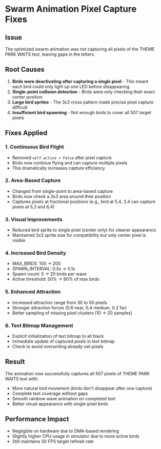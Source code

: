 # Swarm Animation Pixel Capture Fixes

## Issue
The optimized swarm animation was not capturing all pixels of the THEME PARK WAITS text, leaving gaps in the letters.

## Root Causes
1. **Birds were deactivating after capturing a single pixel** - This meant each bird could only light up one LED before disappearing
2. **Single-point collision detection** - Birds were only checking their exact center position
3. **Large bird sprites** - The 3x3 cross pattern made precise pixel capture difficult
4. **Insufficient bird spawning** - Not enough birds to cover all 507 target pixels

## Fixes Applied

### 1. Continuous Bird Flight
- Removed `self.active = False` after pixel capture
- Birds now continue flying and can capture multiple pixels
- This dramatically increases capture efficiency

### 2. Area-Based Capture
- Changed from single-point to area-based capture
- Birds now check a 3x3 area around their position
- Captures pixels at fractional positions (e.g., bird at 5.4, 3.4 can capture pixels at 5,3 and 6,4)

### 3. Visual Improvements
- Reduced bird sprite to single pixel (center only) for cleaner appearance
- Maintained 3x3 sprite size for compatibility but only center pixel is visible

### 4. Increased Bird Density
- MAX_BIRDS: 100 → 200
- SPAWN_INTERVAL: 0.5s → 0.1s
- Spawn count: 5 → 20 birds per wave
- Active threshold: 50% → 90% of max birds

### 5. Enhanced Attraction
- Increased attraction range from 30 to 50 pixels
- Stronger attraction forces (0.6 near, 0.4 medium, 0.2 far)
- Better sampling of missing pixel clusters (10 → 20 samples)

### 6. Text Bitmap Management
- Explicit initialization of text bitmap to all black
- Immediate update of captured pixels in text bitmap
- Check to avoid overwriting already-set pixels

## Result
The animation now successfully captures all 507 pixels of THEME PARK WAITS text with:
- More natural bird movement (birds don't disappear after one capture)
- Complete text coverage without gaps
- Smooth rainbow wave animation on completed text
- Better visual appearance with single-pixel birds

## Performance Impact
- Negligible on hardware due to DMA-based rendering
- Slightly higher CPU usage in simulator due to more active birds
- Still maintains 30 FPS target refresh rate